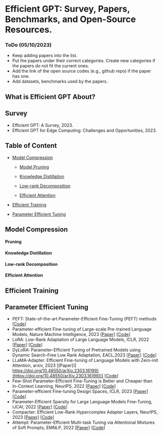 # Efficient GPT: Survey, Papers, Benchmarks, and Open-Source Resources.  

### ToDo (05/10/2023) 
* Keep adding papers into the list.
* Put the papers under their correct categories. Create new categories if the papers do not fit the current ones.
* Add the link of the open source codes (e.g., github repo) if the paper has one.
* Add datasets, benchmarks used by the papers.

## What is Efficient GPT About?

## Survey
* Efficient GPT: A Survey, 2023.
* Efficient GPT for Edge Computing: Challenges and Opportunities, 2023.

## Table of Content

- [Model Compression](#Model-Compression)
  - [Model Pruning](#Model-Pruning)

  - [Knowledge Distillation](#Knowledge-Distillation)

  - [Low-rank Decomposition](#Low-rank-Decomposition)

  - [Efficient Attention](#Efficient-Attention)

- [Efficient Training](#Efficient-Training)

- [Parameter Efficient Tuning](#Parameter-Efficient-Tuning)


## Model Compression

#### Pruning

#### Knowledge Distillation

#### Low-rank Decomposition

#### Efficient Attention

## Efficient Training

## Parameter Efficient Tuning

- PEFT: State-of-the-art Parameter-Efficient Fine-Tuning (PEFT) methods [[Code](https://github.com/huggingface/peft)]
- Parameter-efficient Fine-tuning of Large-scale Pre-trained Language Models, Nature Machine Intelligence, 2023 [[Paper](https://doi.org/10.1038/s42256-023-00626-4)] [[Code](https://github.com/thunlp/OpenDelta)]
- LoRA: Low-Rank Adaptation of Large Language Models, ICLR, 2022 [[Paper](https://openreview.net/forum?id=nZeVKeeFYf9)] [[Code](https://github.com/microsoft/LoRA)]
- DyLoRA: Parameter-Efficient Tuning of Pretrained Models using Dynamic Search-Free Low Rank Adaptation, EACL,2023 [[Paper](https://aclanthology.org/2023.eacl-main.239/)] [[Code](https://github.com/huawei-noah/KD-NLP/tree/main/DyLoRA)]
- LLaMA-Adapter: Efficient Fine-tuning of Language Models with Zero-init Attention, arxiv, 2023 [[Paper]([ https://doi.org/10.48550/arXiv.2303.16199](https://doi.org/10.48550/arXiv.2303.16199))] [[Code](https://github.com/ZrrSkywalker/LLaMA-Adapter)]
- Few-Shot Parameter-Efficient Fine-Tuning is Better and Cheaper than In-Context Learning, NeurlPS, 2022 [[Paper](https://openreview.net/forum?id=rBCvMG-JsPd)] [[Code](https://github.com/r-three/t-few)]
- Parameter-efficient Fine-tuning Design Spaces, ICLR, 2023 [[Paper](https://openreview.net/forum?id=XSRSWxyJIC)] [[Code](https://github.com/amazon-science/peft-design-spaces)]
- Parameter-Efficient Sparsity for Large Language Models Fine-Tuning, IJCAI, 2022 [[Paper](https://www.ijcai.org/proceedings/2022/0586.pdf)] [[Code](https://github.com/yuchaoli/PST)]
- Compacter: Efficient Low-Rank Hypercomplex Adapter Layers, NeurlPS, 2023 [[Paper](https://openreview.net/forum?id=bqGK5PyI6-N)] [[Code](https://github.com/rabeehk/compacter)]
- Attempt: Parameter-Efficient Multi-task Tuning via Attentional Mixtures of Soft Prompts, EMNLP, 2022 [[Paper](https://aclanthology.org/2022.emnlp-main.446/)] [[Code](https://github.com/AkariAsai/ATTEMPT)]
